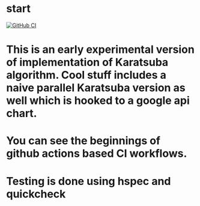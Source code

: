 # start
[![GitHub CI](https://github.com/ThreeEyedGod/Start/workflows/CI/badge.svg)](https://github.com/ThreeEyedGod/Start/actions)

# This is an early experimental version of implementation of Karatsuba algorithm. Cool stuff includes a naive parallel Karatsuba version as well which is hooked to a google api chart.

# You can see the beginnings of github actions based CI workflows.
# Testing is done using hspec and quickcheck